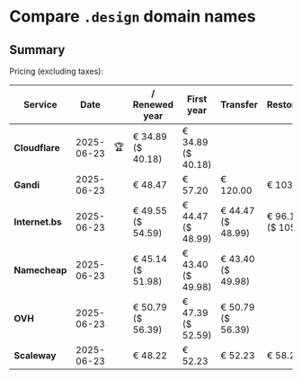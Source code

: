 # Compare `.design` domain names

## Summary

Pricing (excluding taxes):

| Service | Date |  | / Renewed year | First year | Transfer | Restoration |
|--|--|--|--|--|--|--|
| **Cloudflare** | 2025-06-23 | 🏆 | € 34.89<br>($ 40.18) | € 34.89<br>($ 40.18) |  |  |
| **Gandi** | 2025-06-23 |  | € 48.47 | € 57.20 | € 120.00 | € 103.05 |
| **Internet.bs** | 2025-06-23 |  | € 49.55<br>($ 54.59) | € 44.47<br>($ 48.99) | € 44.47<br>($ 48.99) | € 96.19<br>($ 105.95) |
| **Namecheap** | 2025-06-23 |  | € 45.14<br>($ 51.98) | € 43.40<br>($ 49.98) | € 43.40<br>($ 49.98) |  |
| **OVH** | 2025-06-23 |  | € 50.79<br>($ 56.39) | € 47.39<br>($ 52.59) | € 50.79<br>($ 56.39) |  |
| **Scaleway** | 2025-06-23 |  | € 48.22 | € 52.23 | € 52.23 | € 58.26 |
